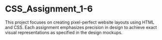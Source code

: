 # CSS_Assignment_1-6
This project focuses on creating pixel-perfect website layouts using HTML and CSS. Each assignment emphasizes precision in design to achieve exact visual representations as specified in the design mockups.
